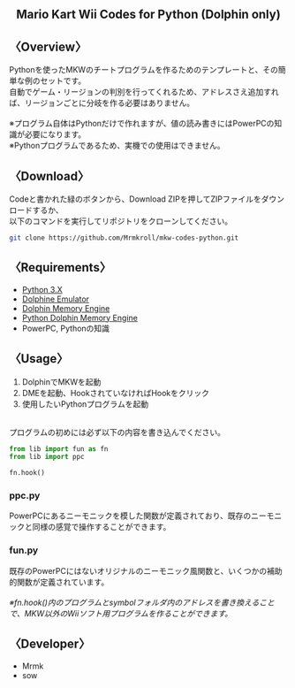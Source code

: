 <h2 align="center">Mario Kart Wii Codes for Python (Dolphin only)</h2>

## 〈Overview〉
Pythonを使ったMKWのチートプログラムを作るためのテンプレートと、その簡単な例のセットです。<br>
自動でゲーム・リージョンの判別を行ってくれるため、アドレスさえ追加すれば、リージョンごとに分岐を作る必要はありません。<br>
<br>
※プログラム自体はPythonだけで作れますが、値の読み書きにはPowerPCの知識が必要になります。<br>
※Pythonプログラムであるため、実機での使用はできません。

## 〈Download〉
Codeと書かれた緑のボタンから、Download ZIPを押してZIPファイルをダウンロードするか、<br>
以下のコマンドを実行してリポジトリをクローンしてください。
```bash
git clone https://github.com/Mrmkroll/mkw-codes-python.git
```

## 〈Requirements〉
- <a href="https://www.python.jp/">Python 3.X</a>
- <a href="https://github.com/dolphin-emu/dolphin">Dolphine Emulator</a>
- <a href="https://github.com/aldelaro5/Dolphin-memory-engine">Dolphin Memory Engine</a>
- <a href="https://github.com/henriquegemignani/py-dolphin-memory-engine">Python Dolphin Memory Engine</a>
- PowerPC, Pythonの知識

## 〈Usage〉
1. DolphinでMKWを起動
2. DMEを起動、HookされていなければHookをクリック
3. 使用したいPythonプログラムを起動

<br>
プログラムの初めには必ず以下の内容を書き込んでください。

```python
from lib import fun as fn
from lib import ppc

fn.hook()
```

### ppc.py
PowerPCにあるニーモニックを模した関数が定義されており、既存のニーモニックと同様の感覚で操作することができます。<br>
### fun.py
既存のPowerPCにはないオリジナルのニーモニック風関数と、いくつかの補助的関数が定義されています。<br>
<br>
*※fn.hook()内のプログラムとsymbolフォルダ内のアドレスを書き換えることで、MKW以外のWiiソフト用プログラムを作ることができます。*

## 〈Developer〉
- Mrmk
- sow